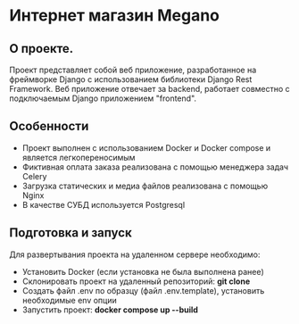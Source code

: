 # Интернет магазин Megano

## О проекте.
Проект представляет собой веб приложение, разработанное на фреймворке Django с использованием библиотеки Django 
Rest Framework. Веб приложение отвечает за backend, работает совместно с подключаемым Django приложением
"frontend". 

## Особенности
* Проект выполнен с использованием Docker и Docker compose и является легкопереносимым
* Фиктивная оплата заказа реализована с помощью менеджера задач Celery
* Загрузка статических и медиа файлов реализована с помощью Nginx
* В качестве СУБД используется Postgresql

## Подготовка и запуск
Для развертывания проекта на удаленном сервере необходимо:
* Установить Docker (если установка не была выполнена ранее)
* Склонировать проект на удаленный репозиторий: **git clone**
* Создать файл .env по образцу (файл .env.template), установить необходимые env опции
* Запустить проект: **docker compose up --build**
